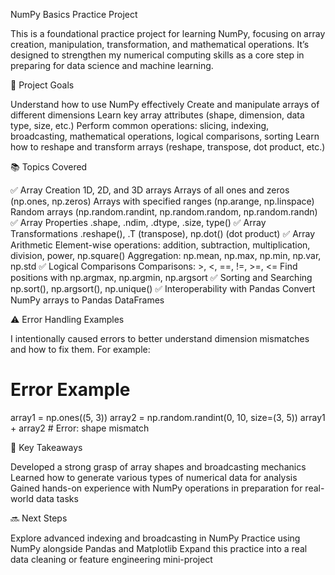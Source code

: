 NumPy Basics Practice Project

This is a foundational practice project for learning NumPy, focusing on array creation, manipulation, transformation, and mathematical operations. It’s designed to strengthen my numerical computing skills as a core step in preparing for data science and machine learning.

📌 Project Goals

Understand how to use NumPy effectively
Create and manipulate arrays of different dimensions
Learn key array attributes (shape, dimension, data type, size, etc.)
Perform common operations: slicing, indexing, broadcasting, mathematical operations, logical comparisons, sorting
Learn how to reshape and transform arrays (reshape, transpose, dot product, etc.)

📚 Topics Covered

✅ Array Creation
1D, 2D, and 3D arrays
Arrays of all ones and zeros (np.ones, np.zeros)
Arrays with specified ranges (np.arange, np.linspace)
Random arrays (np.random.randint, np.random.random, np.random.randn)
✅ Array Properties
.shape, .ndim, .dtype, .size, type()
✅ Array Transformations
.reshape(), .T (transpose), np.dot() (dot product)
✅ Array Arithmetic
Element-wise operations: addition, subtraction, multiplication, division, power, np.square()
Aggregation: np.mean, np.max, np.min, np.var, np.std
✅ Logical Comparisons
Comparisons: >, <, ==, !=, >=, <=
Find positions with np.argmax, np.argmin, np.argsort
✅ Sorting and Searching
np.sort(), np.argsort(), np.unique()
✅ Interoperability with Pandas
Convert NumPy arrays to Pandas DataFrames

⚠️ Error Handling Examples

I intentionally caused errors to better understand dimension mismatches and how to fix them. For example:
# Error Example
array1 = np.ones((5, 3))
array2 = np.random.randint(0, 10, size=(3, 5))
array1 + array2  # Error: shape mismatch

🧠 Key Takeaways

Developed a strong grasp of array shapes and broadcasting mechanics
Learned how to generate various types of numerical data for analysis
Gained hands-on experience with NumPy operations in preparation for real-world data tasks

🔜 Next Steps

Explore advanced indexing and broadcasting in NumPy
Practice using NumPy alongside Pandas and Matplotlib
Expand this practice into a real data cleaning or feature engineering mini-project
